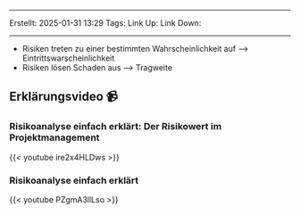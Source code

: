 
--- 
Erstellt: 2025-01-31    13:29 
Tags: 
Link Up: 
Link Down:

--- 
- Risiken treten zu einer bestimmten Wahrscheinlichkeit auf --> Eintrittswarscheinlichkeit
- Risiken lösen Schaden aus --> Tragweite

## Erklärungsvideo 📹

### Risikoanalyse einfach erklärt: Der Risikowert im Projektmanagement

{{< youtube ire2x4HLDws >}}

### Risikoanalyse einfach erklärt

{{< youtube PZgmA3llLso >}}
